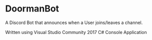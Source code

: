 # DoormanBot
A Discord Bot that announces when a User joins/leaves a channel.

Written using Visual Studio Community 2017
C# Console Application
